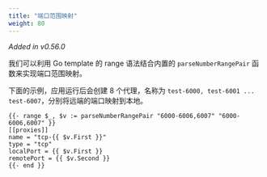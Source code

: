 ```yaml
---
title: "端口范围映射"
weight: 80
---
```


*Added in v0.56.0*

我们可以利用 Go template 的 range 语法结合内置的 `parseNumberRangePair` 函数来实现端口范围映射。

下面的示例，应用运行后会创建 8 个代理，名称为 `test-6000, test-6001 ... test-6007`，分别将远端的端口映射到本地。

```
{{- range $_, $v := parseNumberRangePair "6000-6006,6007" "6000-6006,6007" }}
[[proxies]]
name = "tcp-{{ $v.First }}"
type = "tcp"
localPort = {{ $v.First }}
remotePort = {{ $v.Second }}
{{- end }}
```
